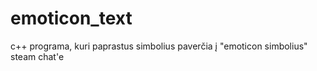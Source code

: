 # emoticon_text
c++ programa, kuri paprastus simbolius paverčia į "emoticon simbolius" steam chat'e
